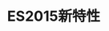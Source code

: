 ---
title: ES2015新特性
published: 2022-07-01
tags: [Markdown, Blogging, Demo]
category: JavaScript
draft: true
---